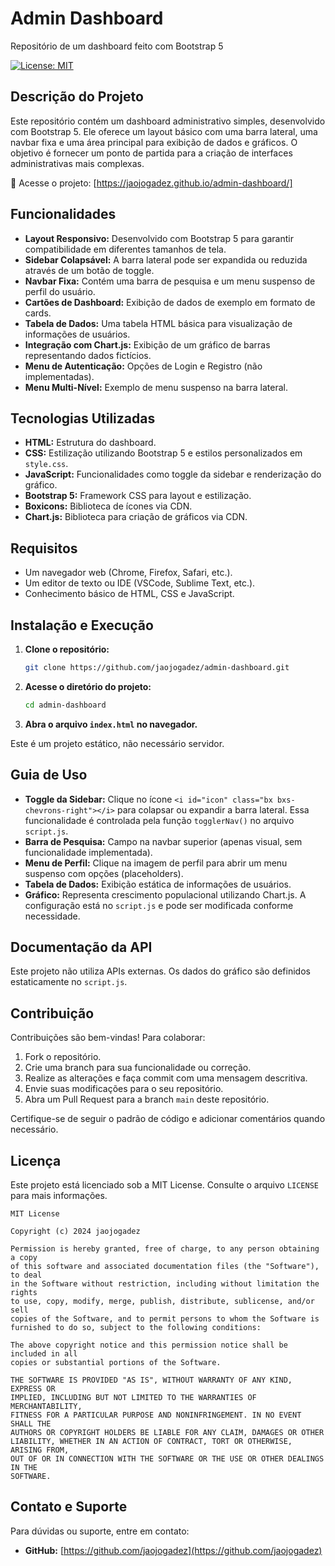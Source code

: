 # Admin Dashboard

Repositório de um dashboard feito com Bootstrap 5

[![License: MIT](https://img.shields.io/badge/License-MIT-yellow.svg)](https://opensource.org/licenses/MIT)

## Descrição do Projeto

Este repositório contém um dashboard administrativo simples, desenvolvido com Bootstrap 5. Ele oferece um layout básico com uma barra lateral, uma navbar fixa e uma área principal para exibição de dados e gráficos. O objetivo é fornecer um ponto de partida para a criação de interfaces administrativas mais complexas.

🔗 Acesse o projeto: [https://jaojogadez.github.io/admin-dashboard/]

## Funcionalidades

- **Layout Responsivo:** Desenvolvido com Bootstrap 5 para garantir compatibilidade em diferentes tamanhos de tela.
- **Sidebar Colapsável:** A barra lateral pode ser expandida ou reduzida através de um botão de toggle.
- **Navbar Fixa:** Contém uma barra de pesquisa e um menu suspenso de perfil do usuário.
- **Cartões de Dashboard:** Exibição de dados de exemplo em formato de cards.
- **Tabela de Dados:** Uma tabela HTML básica para visualização de informações de usuários.
- **Integração com Chart.js:** Exibição de um gráfico de barras representando dados fictícios.
- **Menu de Autenticação:** Opções de Login e Registro (não implementadas).
- **Menu Multi-Nível:** Exemplo de menu suspenso na barra lateral.

## Tecnologias Utilizadas

- **HTML:** Estrutura do dashboard.
- **CSS:** Estilização utilizando Bootstrap 5 e estilos personalizados em `style.css`.
- **JavaScript:** Funcionalidades como toggle da sidebar e renderização do gráfico.
- **Bootstrap 5:** Framework CSS para layout e estilização.
- **Boxicons:** Biblioteca de ícones via CDN.
- **Chart.js:** Biblioteca para criação de gráficos via CDN.

## Requisitos

- Um navegador web (Chrome, Firefox, Safari, etc.).
- Um editor de texto ou IDE (VSCode, Sublime Text, etc.).
- Conhecimento básico de HTML, CSS e JavaScript.

## Instalação e Execução

1. **Clone o repositório:**

    ```bash
    git clone https://github.com/jaojogadez/admin-dashboard.git
    ```

2. **Acesse o diretório do projeto:**

    ```bash
    cd admin-dashboard
    ```

3. **Abra o arquivo `index.html` no navegador.**

Este é um projeto estático, não necessário servidor.

## Guia de Uso

- **Toggle da Sidebar:** Clique no ícone `<i id="icon" class="bx bxs-chevrons-right"></i>` para colapsar ou expandir a barra lateral. Essa funcionalidade é controlada pela função `togglerNav()` no arquivo `script.js`.
- **Barra de Pesquisa:** Campo na navbar superior (apenas visual, sem funcionalidade implementada).
- **Menu de Perfil:** Clique na imagem de perfil para abrir um menu suspenso com opções (placeholders).
- **Tabela de Dados:** Exibição estática de informações de usuários.
- **Gráfico:** Representa crescimento populacional utilizando Chart.js. A configuração está no `script.js` e pode ser modificada conforme necessidade.

## Documentação da API

Este projeto não utiliza APIs externas. Os dados do gráfico são definidos estaticamente no `script.js`.

## Contribuição

Contribuições são bem-vindas! Para colaborar:

1. Fork o repositório.
2. Crie uma branch para sua funcionalidade ou correção.
3. Realize as alterações e faça commit com uma mensagem descritiva.
4. Envie suas modificações para o seu repositório.
5. Abra um Pull Request para a branch `main` deste repositório.

Certifique-se de seguir o padrão de código e adicionar comentários quando necessário.

## Licença

Este projeto está licenciado sob a MIT License. Consulte o arquivo `LICENSE` para mais informações.

```
MIT License

Copyright (c) 2024 jaojogadez

Permission is hereby granted, free of charge, to any person obtaining a copy
of this software and associated documentation files (the "Software"), to deal
in the Software without restriction, including without limitation the rights
to use, copy, modify, merge, publish, distribute, sublicense, and/or sell
copies of the Software, and to permit persons to whom the Software is
furnished to do so, subject to the following conditions:

The above copyright notice and this permission notice shall be included in all
copies or substantial portions of the Software.

THE SOFTWARE IS PROVIDED "AS IS", WITHOUT WARRANTY OF ANY KIND, EXPRESS OR
IMPLIED, INCLUDING BUT NOT LIMITED TO THE WARRANTIES OF MERCHANTABILITY,
FITNESS FOR A PARTICULAR PURPOSE AND NONINFRINGEMENT. IN NO EVENT SHALL THE
AUTHORS OR COPYRIGHT HOLDERS BE LIABLE FOR ANY CLAIM, DAMAGES OR OTHER
LIABILITY, WHETHER IN AN ACTION OF CONTRACT, TORT OR OTHERWISE, ARISING FROM,
OUT OF OR IN CONNECTION WITH THE SOFTWARE OR THE USE OR OTHER DEALINGS IN THE
SOFTWARE.
```

## Contato e Suporte

Para dúvidas ou suporte, entre em contato:

- **GitHub:** [https://github.com/jaojogadez](https://github.com/jaojogadez)

